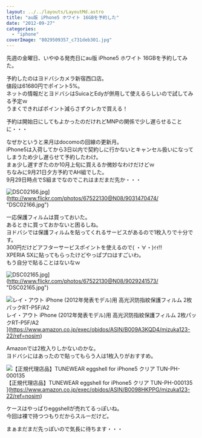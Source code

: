```yaml
---
layout: ../../layouts/LayoutMd.astro
title: "au版 iPhone5 ホワイト 16GBを予約した"
date: "2012-09-27"
categories: 
  - "iphone"
coverImage: "8029509357_c731deb301.jpg"
---
```


先週の金曜日、いやゆる発売日にau版 iPhone5 ホワイト 16GBを予約してみた。

予約したのはヨドバシカメラ新宿西口店。  
値段は61680円でポイント5%。  
ネットの情報だとヨドバシはSuicaとEdyが併用して使えるらしいので試してみる予定ｗ  
うまくできればポイント減らさずクレカで買える！

予約は開始日にしてもよかったのだけれどMNPの関係で少し遅らせることに・・・

なぜかというと来月はdocomoの回線の更新月。  
iPhone5は入荷してから3日以内で契約しに行かないとキャンセル扱いになってしまうため少し遅らせて予約したわけ。  
まぁ少し遅すぎたのか10月上旬に買えるか微妙なわけだけどｗ  
ちなみに9月21日夕方予約でAH組でした。  
9月29日時点でS組までなのでこれはまだまだ先か・・・

![DSC02166.jpg](/archive/images/9031470474_e6d8c7797a.jpg)](http://www.flickr.com/photos/67522130@N08/9031470474/ "DSC02166.jpg")

一応保護フィルムは買っておいた。  
あるときに買っておかないと困るしね。  
ヨドバシでは保護フィルムを貼ってくれるサービスがあるので1枚入りで十分です。  
300円だけどアフターサービスポイントを使えるので( ・∀・)ｲｲ!!  
XPERIA SXに貼ってもらったけどやっぱプロはすごいわ。  
もう自分で貼ることはないなｗ

![DSC02165.jpg](/archive/images/9029241573_105d9d9154.jpg)](http://www.flickr.com/photos/67522130@N08/9029241573/ "DSC02165.jpg")

![レイ・アウト iPhone (2012年発表モデル)用 高光沢防指紋保護フィルム 2枚パックRT-P5F/A2](/archive/images/no-image-avail-tny.gif)  
レイ・アウト iPhone (2012年発表モデル)用 高光沢防指紋保護フィルム 2枚パックRT-P5F/A2  
](https://www.amazon.co.jp/exec/obidos/ASIN/B009A3KQD4/mizuka123-22/ref=nosim)

Amazonでは2枚入りしかないのかな。  
ヨドバシにはあったので貼ってもらう人は1枚入りがおすすめ。

![【正規代理店品】TUNEWEAR eggshell for iPhone5 クリア TUN-PH-000135](/archive/images/41XXbagbBlL._SL75_.jpg)  
【正規代理店品】TUNEWEAR eggshell for iPhone5 クリア TUN-PH-000135  
](https://www.amazon.co.jp/exec/obidos/ASIN/B0098HKPPG/mizuka123-22/ref=nosim)

ケースはやっぱりeggshellが売れてるっぽいね。  
今回は裸で持つつもりだからスルーだけど。

まぁまだまだ先っぽいので気長に待ちます・・・
